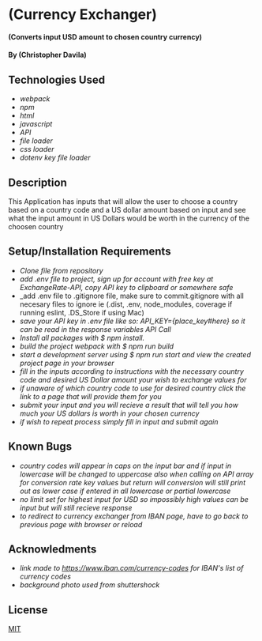 # (Currency Exchanger)

#### (Converts input USD amount to chosen country currency)

#### By (Christopher Davila)

## Technologies Used

* _webpack_
* _npm_
* _html_
* _javascript_
* _API_
* _file loader_
* _css loader_
* _dotenv key file loader_


## Description
This Application has inputs that will allow the user to choose a country based on a country code and a US dollar amount based on input and see what the input amount in US Dollars would be worth in the currency of the choosen country

## Setup/Installation Requirements

* _Clone file from repository_
* _add .env file to project, sign up for account with free key at ExchangeRate-API, copy API key to clipboard or somewhere safe_
* _add .env file to .gitignore file, make sure to commit.gitignore with all necesary files to ignore ie (.dist, .env, node_modules, coverage if running eslint, .DS_Store if using Mac)
* _save your API key in .env file like so: API_KEY={place_key_#_here} so it can be read in the response variables API Call_
* _Install all packages with $ npm install._
* _build the project webpack with $ npm run build_
* _start a development server using $ npm run start and view the created project page in your browser_
* _fill in the inputs according to instructions with the necessary country code and desired US Dollar amount your wish to exchange values for_
* _if unaware of which country code to use for desired country click the link to a page that will provide them for you_
* _submit your input and you will recieve a result that will tell you how much your US dollars is worth in your chosen currency_
* _if wish to repeat process simply fill in input and submit again_


## Known Bugs

* _country codes will appear in caps on the input bar and if input in lowercase will be changed to uppercase also when calling on API array for conversion rate key values but return will conversion will still print out as lower case if entered in all lowercase or partial lowercase_
* _no limit set for highest input for USD so impossibly high values can be input but will still recieve response_
* _to redirect to currency exchanger from IBAN page, have to go back to previous page with browser or reload_

## Acknowledments
* _link made to https://www.iban.com/currency-codes for IBAN's list of currency codes_
* _background photo used from shuttershock_

## License
[MIT](https://github.com/ChrisRDavila/Currency-Exchanger/blob/main/LICENSE.txt)
